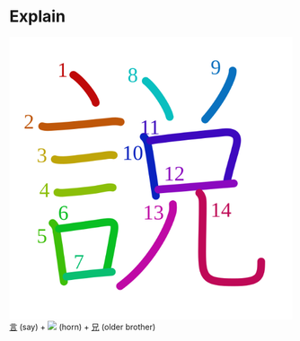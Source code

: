 # Explain
![8aac](Kanji/kanji-colorize/8aac.svg)
[言](Kanji/kanji-dict/言.md) (say) + ![](http://www.kanjidamage.com/assets/radsmall/horny-8c22d5fd08f7a54120caebef62460e204608b786f2fa145d9c75d47a2ae76ef1.jpg) (horn) + [兄](Vocabulary/兄.md) (older brother) 